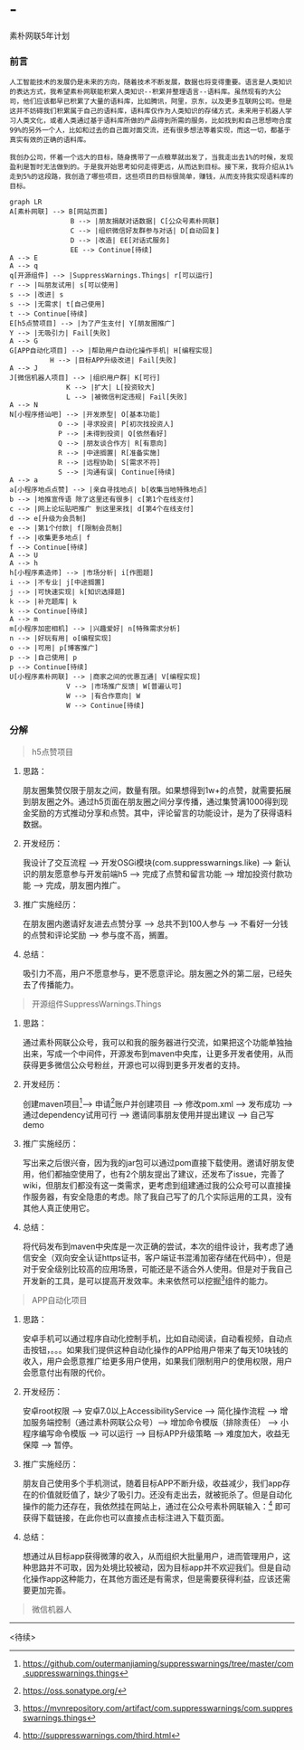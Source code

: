 # -
素朴网联5年计划

### 前言

`人工智能技术的发展仍是未来的方向，随着技术不断发展，数据也将变得重要。语言是人类知识的表达方式，我希望素朴网联能积累人类知识--积累并整理语言--语料库。虽然现有的大公司，他们应该都早已积累了大量的语料库，比如腾讯，阿里，京东，以及更多互联网公司。但是这并不妨碍我们积累属于自己的语料库，语料库仅作为人类知识的存储方式，未来用于机器人学习人类文化，或者人类通过基于语料库所做的产品得到所需的服务，比如找到和自己思想吻合度99%的另外一个人，比如和过去的自己面对面交流，还有很多想法等着实现，而这一切，都基于真实有效的正确的语料库。`

`我创办公司，怀着一个远大的目标，随身携带了一点粮草就出发了，当我走出去1%的时候，发现盈利是暂时无法做到的。于是我开始思考如何走得更远，从而达到目标。接下来，我将介绍从1%走到5%的这段路，我创造了哪些项目，这些项目的目标很简单，赚钱，从而支持我实现语料库的目标。`

```mermaid
graph LR
A[素朴网联] --> B[网站页面]
               B --> |朋友捐献对话数据| C[公众号素朴网联]
               C --> |组织微信好友群参与对话| D[自动回复]
               D --> |改造| EE[对话式服务]
               EE --> Continue[待续]
A --> E
A --> q
q[开源组件] --> |SuppressWarnings.Things| r[可以运行]
r --> |叫朋友试用| s[可以使用]
s --> |改进| s
s --> |无需求| t[自己使用]
t --> Continue[待续]
E[h5点赞项目] --> |为了产生支付| Y[朋友圈推广]
Y --> |无吸引力| Fail[失败]
A --> G
G[APP自动化项目] --> |帮助用户自动化操作手机| H[编程实现]
          H --> |目标APP升级改进| Fail[失败]
A --> J
J[微信机器人项目] --> |组织用户群| K[可行]
              K --> |扩大| L[投资较大]
              L --> |被微信判定违规| Fail[失败]
A --> N
N[小程序搭讪吧] --> |开发原型| O[基本功能]
            O --> |寻求投资| P[初次找投资人]
            P --> |未得到投资| Q[依然看好]
            Q --> |朋友谈合作方| R[有意向]
            R --> |中途搁置| R[准备实施]
            R --> |远程协助| S[需求不符]
            S --> |沟通有误| Continue[待续]
A --> a
a[小程序地点点赞] --> |亲自寻找地点| b[收集当地特殊地点]
b --> |地推宣传语 除了这里还有很多| c[第1个在线支付]
c --> |网上论坛贴吧推广 到这里来找| d[第4个在线支付]
d --> e[升级为会员制]
e --> |第1个付款| f[限制会员制]
f --> |收集更多地点| f
f --> Continue[待续]
A --> U
A --> h
h[小程序素造师] --> |市场分析| i[作图题]
i --> |不专业| j[中途搁置]
j --> |可快速实现| k[知识选择题]
k --> |补充题库| k
k --> Continue[待续]
A --> m
m[小程序加密相机] --> |兴趣爱好| n[特殊需求分析]
n --> |好玩有用| o[编程实现]
o --> |可用| p[博客推广]
p --> |自己使用| p
p --> Continue[待续]
U[小程序素朴网联] --> |商家之间的优惠互通| V[编程实现]
              V --> |市场推广反馈| W[普遍认可]
              W --> |有合作意向| W
              W --> Continue[待续]
```

### 分解

> h5点赞项目

1. 思路：    

   朋友圈集赞仅限于朋友之间，数量有限。如果想得到1w+的点赞，就需要拓展到朋友圈之外。通过h5页面在朋友圈之间分享传播，通过集赞满1000得到现金奖励的方式推动分享和点赞。其中，评论留言的功能设计，是为了获得语料数据。

2. 开发经历：       

   我设计了交互流程 --> 开发OSGi模块(com.suppresswarnings.like) --> 新认识的朋友愿意参与开发前端h5 --> 完成了点赞和留言功能 --> 增加投资付款功能 --> 完成，朋友圈内推广。

3. 推广实施经历：      

   在朋友圈内邀请好友进去点赞分享 --> 总共不到100人参与 --> 不看好一分钱的点赞和评论奖励 --> 参与度不高，搁置。

4. 总结：    

   吸引力不高，用户不愿意参与，更不愿意评论。朋友圈之外的第二层，已经失去了传播能力。



> 开源组件SuppressWarnings.Things

1. 思路：    

   通过素朴网联公众号，我可以和我的服务器进行交流，如果把这个功能单独抽出来，写成一个中间件，开源发布到maven中央库，让更多开发者使用，从而获得更多微信公众号粉丝，开源也可以得到更多开发者的支持。

2. 开发经历：       

   创建maven项目[^com.suppresswarnings.things]--> 申请[^Sonatype]账户并创建项目 --> 修改pom.xml --> 发布成功 --> 通过dependency试用可行 --> 邀请同事朋友使用并提出建议 --> 自己写demo

   [^Sonatype]: https://oss.sonatype.org/
   [^com.suppresswarnings.things]: https://github.com/outermanjiaming/suppresswarnings/tree/master/com.suppresswarnings.things

3. 推广实施经历：      

   写出来之后很兴奋，因为我的jar包可以通过pom直接下载使用。邀请好朋友使用，他们都抽空使用了，也有2个朋友提出了建议，还发布了issue，完善了wiki，但朋友们都没有这一类需求，更考虑到组建通过我的公众号可以直接操作服务器，有安全隐患的考虑。除了我自己写了的几个实际运用的工具，没有其他人真正使用它。

4. 总结：    

   将代码发布到maven中央库是一次正确的尝试，本次的组件设计，我考虑了通信安全（双向安全认证https证书，客户端证书混淆加密存储在代码中），但是对于安全级别比较高的应用场景，可能还是不适合外人使用。但是对于我自己开发新的工具，是可以提高开发效率。未来依然可以挖掘[^SuppressWarnings.Things]组件的能力。

   [^SuppressWarnings.Things]: https://mvnrepository.com/artifact/com.suppresswarnings/com.suppresswarnings.things

> APP自动化项目

1. 思路：    

   安卓手机可以通过程序自动化控制手机，比如自动阅读，自动看视频，自动点击按钮，。。。如果我们提供这种自动化操作的APP给用户带来了每天10块钱的收入，用户会愿意推广给更多用户使用，如果我们限制用户的使用权限，用户会愿意付出有限的代价。

2. 开发经历：    

   安卓root权限 --> 安卓7.0以上AccessibilityService --> 简化操作流程 --> 增加服务端控制（通过素朴网联公众号）--> 增加命令模版（排除责任） --> 小程序编写命令模版 --> 可以运行 --> 目标APP升级策略 --> 难度加大，收益无保障 --> 暂停。

3. 推广实施经历：    

   朋友自己使用多个手机测试，随着目标APP不断升级，收益减少，我们app存在的价值就贬值了，缺少了吸引力。还没有走出去，就被扼杀了。但是自动化操作的能力还存在，我依然挂在网站上，通过在公众号素朴网联输入：[^我要app] 即可获得下载链接，在此你也可以直接点击标注进入下载页面。

   [^我要app]:  http://suppresswarnings.com/third.html

4. 总结：    

   想通过从目标app获得微薄的收入，从而组织大批量用户，进而管理用户，这种思路并不可取，因为处境比较被动，因为目标app并不欢迎我们。但是自动化操作app这种能力，在其他方面还是有需求，但是需要获得利益，应该还需要更加完善。

   

> 微信机器人



------

<待续>